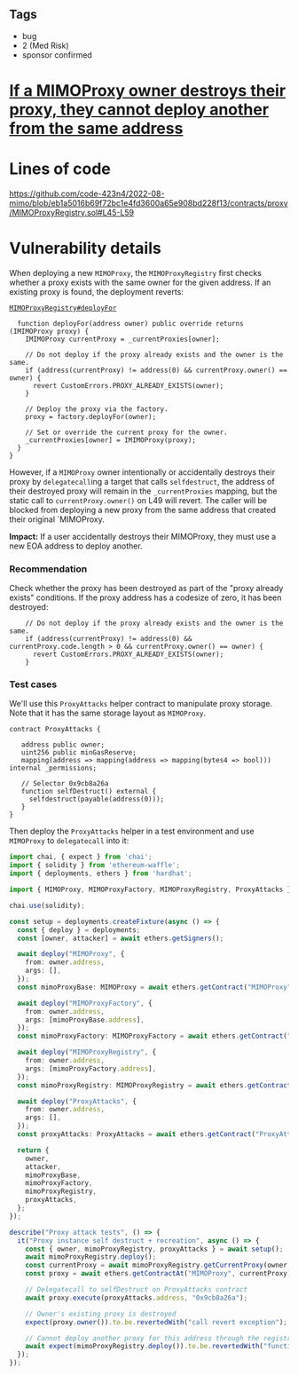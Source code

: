 ## Tags

- bug
- 2 (Med Risk)
- sponsor confirmed

# [If a MIMOProxy owner destroys their proxy, they cannot deploy another from the same address](https://github.com/code-423n4/2022-08-mimo-findings/issues/162) 

# Lines of code

https://github.com/code-423n4/2022-08-mimo/blob/eb1a5016b69f72bc1e4fd3600a65e908bd228f13/contracts/proxy/MIMOProxyRegistry.sol#L45-L59


# Vulnerability details

When deploying a new `MIMOProxy`, the `MIMOProxyRegistry` first checks whether a proxy exists with the same owner for the given address. If an existing proxy is found, the deployment reverts:

[`MIMOProxyRegistry#deployFor`](https://github.com/code-423n4/2022-08-mimo/blob/eb1a5016b69f72bc1e4fd3600a65e908bd228f13/contracts/proxy/MIMOProxyRegistry.sol#L45-L59)

```solidity
  function deployFor(address owner) public override returns (IMIMOProxy proxy) {
    IMIMOProxy currentProxy = _currentProxies[owner];

    // Do not deploy if the proxy already exists and the owner is the same.
    if (address(currentProxy) != address(0) && currentProxy.owner() == owner) {
      revert CustomErrors.PROXY_ALREADY_EXISTS(owner);
    }

    // Deploy the proxy via the factory.
    proxy = factory.deployFor(owner);

    // Set or override the current proxy for the owner.
    _currentProxies[owner] = IMIMOProxy(proxy);
  }
}
```

However, if a `MIMOProxy` owner intentionally or accidentally destroys their proxy by `delegatecall`ing a target that calls `selfdestruct`, the address of their destroyed proxy will remain in the `_currentProxies` mapping, but the static call to `currentProxy.owner()` on L49 will revert. The caller will be blocked from deploying a new proxy from the same address that created their original `MIMOProxy.

**Impact:** If a user accidentally destroys their MIMOProxy, they must use a new EOA address to deploy another.

### Recommendation

Check whether the proxy has been destroyed as part of the "proxy already exists" conditions. If the proxy address has a codesize of zero, it has been destroyed:

```solidity
    // Do not deploy if the proxy already exists and the owner is the same.
    if (address(currentProxy) != address(0) && currentProxy.code.length > 0 && currentProxy.owner() == owner) {
      revert CustomErrors.PROXY_ALREADY_EXISTS(owner);
    }

```

### Test cases

We'll use this `ProxyAttacks` helper contract to manipulate proxy storage. Note that it has the same storage layout as `MIMOProxy`.

```solidity
contract ProxyAttacks {

   address public owner;
   uint256 public minGasReserve;
   mapping(address => mapping(address => mapping(bytes4 => bool))) internal _permissions;

   // Selector 0x9cb8a26a
   function selfDestruct() external {
     selfdestruct(payable(address(0)));
   }
}
```

Then deploy the `ProxyAttacks` helper in a test environment and use `MIMOProxy` to `delegatecall` into it:

```typescript
import chai, { expect } from 'chai';
import { solidity } from 'ethereum-waffle';
import { deployments, ethers } from 'hardhat';

import { MIMOProxy, MIMOProxyFactory, MIMOProxyRegistry, ProxyAttacks } from '../../typechain';

chai.use(solidity);

const setup = deployments.createFixture(async () => {
  const { deploy } = deployments;
  const [owner, attacker] = await ethers.getSigners();

  await deploy("MIMOProxy", {
    from: owner.address,
    args: [],
  });
  const mimoProxyBase: MIMOProxy = await ethers.getContract("MIMOProxy");

  await deploy("MIMOProxyFactory", {
    from: owner.address,
    args: [mimoProxyBase.address],
  });
  const mimoProxyFactory: MIMOProxyFactory = await ethers.getContract("MIMOProxyFactory");

  await deploy("MIMOProxyRegistry", {
    from: owner.address,
    args: [mimoProxyFactory.address],
  });
  const mimoProxyRegistry: MIMOProxyRegistry = await ethers.getContract("MIMOProxyRegistry");

  await deploy("ProxyAttacks", {
    from: owner.address,
    args: [],
  });
  const proxyAttacks: ProxyAttacks = await ethers.getContract("ProxyAttacks");

  return {
    owner,
    attacker,
    mimoProxyBase,
    mimoProxyFactory,
    mimoProxyRegistry,
    proxyAttacks,
  };
});

describe("Proxy attack tests", () => {
  it("Proxy instance self destruct + recreation", async () => {
    const { owner, mimoProxyRegistry, proxyAttacks } = await setup();
    await mimoProxyRegistry.deploy();
    const currentProxy = await mimoProxyRegistry.getCurrentProxy(owner.address);
    const proxy = await ethers.getContractAt("MIMOProxy", currentProxy);

    // Delegatecall to selfDestruct on ProxyAttacks contract
    await proxy.execute(proxyAttacks.address, "0x9cb8a26a");

    // Owner's existing proxy is destroyed
    expect(proxy.owner()).to.be.revertedWith("call revert exception");

    // Cannot deploy another proxy for this address through the registry
    await expect(mimoProxyRegistry.deploy()).to.be.revertedWith("function returned an unexpected amount of data");
  });
});
```